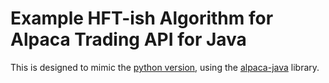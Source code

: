 # Example HFT-ish Algorithm for Alpaca Trading API for Java

This is designed to mimic the [python version](https://github.com/alpacahq/example-hftish), using the [alpaca-java](https://github.com/mainstringargs/alpaca-java) library.

